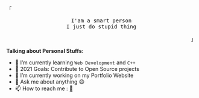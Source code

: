 <p align="left"><samp>「</samp></p><p align="center">
    <samp>
I'am a smart person<br>
I just do stupid thing
    </samp>
    <br>
</p><p align="right"><samp>」</samp></p>

**Talking about Personal Stuffs:**
- 🌱 I’m currently learning `Web Development` and `C++`
- 🥅 2021 Goals: Contribute to Open Source projects
- 🔭 I’m currently working on my Portfolio Website
- 💬 Ask me about anything :smile:
- 📫 How to reach me : [:email:](mailto://alirhmnxd@pm.me)
